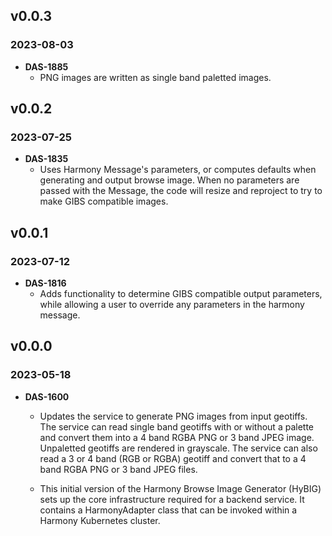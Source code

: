 ## v0.0.3

### 2023-08-03
- **DAS-1885**
    - PNG images are written as single band paletted images.

## v0.0.2

### 2023-07-25

- **DAS-1835**
    - Uses Harmony Message's parameters, or computes defaults when generating
      and output browse image. When no parameters are passed with the Message,
      the code will resize and reproject to try to make GIBS compatible images.

## v0.0.1

### 2023-07-12

- **DAS-1816**
    - Adds functionality to determine GIBS compatible output parameters, while
      allowing a user to override any parameters in the harmony message.


## v0.0.0

### 2023-05-18

- **DAS-1600**
    - Updates the service to generate PNG images from input geotiffs. The
      service can read single band geotiffs with or without a palette and
      convert them into a 4 band RGBA PNG or 3 band JPEG image. Unpaletted
      geotiffs are rendered in grayscale. The service can also read a 3 or 4
      band (RGB or RGBA) geotiff and convert that to a 4 band RGBA PNG or 3
      band JPEG files.

    - This initial version of the Harmony Browse Image Generator (HyBIG) sets
      up the core infrastructure required for a backend service. It contains a
      HarmonyAdapter class that can be invoked within a Harmony Kubernetes
      cluster.
